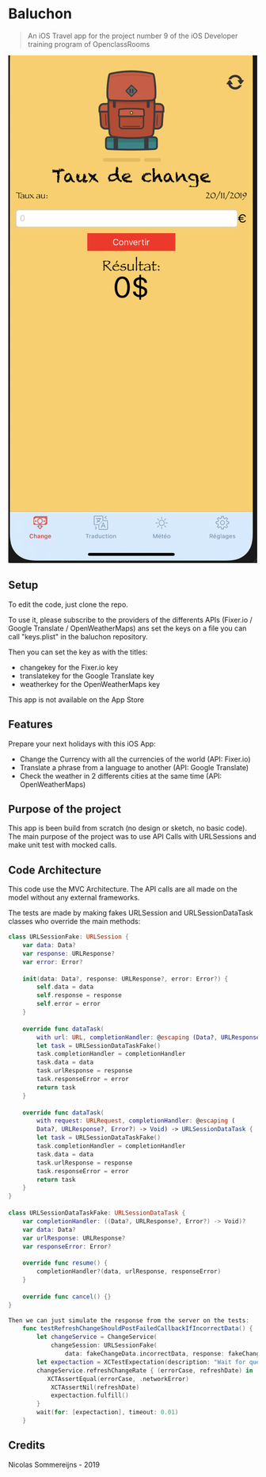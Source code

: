 # Baluchon
> An iOS Travel app for the project number 9 of the iOS Developer training program of OpenclassRooms



<a href="https://github.com/Nicotrz"><img src="https://github.com/Nicotrz/baluchon/blob/master/Capture%20d’écran%202019-11-20%20à%2022.08.56.png?raw=true" title="Baluchon" alt="Nicotrz"></a>
<!-- [![FVCproductions](https://github.com/Nicotrz/baluchon/blob/master/Capture%20d’écran%202019-11-20%20à%2022.08.56.png?raw=true)](https://github.com/Nicotrz) -->

## Setup

To edit the code, just clone the repo.

To use it, please subscribe to the providers of the differents APIs (Fixer.io / Google Translate / OpenWeatherMaps) ans set the keys on a file you can call "keys.plist" in the baluchon repository.

Then you can set the key as with the titles:
- changekey for the Fixer.io key
- translatekey for the Google Translate key
- weatherkey for the OpenWeatherMaps key

This app is not available on the App Store

## Features

Prepare your next holidays with this iOS App: 
- Change the Currency with all the currencies of the world (API: Fixer.io)
- Translate a phrase from a language to another (API: Google Translate)
- Check the weather in 2 differents cities at the same time (API: OpenWeatherMaps)

## Purpose of the project

This app is been build from scratch (no design or sketch, no basic code). The main purpose of the project was to use API Calls with URLSessions and make unit test with mocked calls.

## Code Architecture

This code use the MVC Architecture. The API calls are all made on the model without any external frameworks.

The tests are made by making fakes URLSession and URLSessionDataTask classes who override the main methods:
```Swift
class URLSessionFake: URLSession {
    var data: Data?
    var response: URLResponse?
    var error: Error?

    init(data: Data?, response: URLResponse?, error: Error?) {
        self.data = data
        self.response = response
        self.error = error
    }

    override func dataTask(
        with url: URL, completionHandler: @escaping (Data?, URLResponse?, Error?) -> Void) -> URLSessionDataTask {
        let task = URLSessionDataTaskFake()
        task.completionHandler = completionHandler
        task.data = data
        task.urlResponse = response
        task.responseError = error
        return task
    }

    override func dataTask(
        with request: URLRequest, completionHandler: @escaping (
        Data?, URLResponse?, Error?) -> Void) -> URLSessionDataTask {
        let task = URLSessionDataTaskFake()
        task.completionHandler = completionHandler
        task.data = data
        task.urlResponse = response
        task.responseError = error
        return task
    }
}

class URLSessionDataTaskFake: URLSessionDataTask {
    var completionHandler: ((Data?, URLResponse?, Error?) -> Void)?
    var data: Data?
    var urlResponse: URLResponse?
    var responseError: Error?

    override func resume() {
        completionHandler?(data, urlResponse, responseError)
    }

    override func cancel() {}
}
```

```Swift
Then we can just simulate the response from the server on the tests:
    func testRefreshChangeShouldPostFailedCallbackIfIncorrectData() {
        let changeService = ChangeService(
            changeSession: URLSessionFake(
                data: fakeChangeData.incorrectData, response: fakeChangeData.responseOK, error: nil))
        let expectaction = XCTestExpectation(description: "Wait for queue change.")
        changeService.refreshChangeRate { (errorCase, refreshDate) in
           XCTAssertEqual(errorCase, .networkError)
            XCTAssertNil(refreshDate)
            expectaction.fulfill()
        }
        wait(for: [expectaction], timeout: 0.01)
    }
```

## Credits
Nicolas Sommereijns - 2019
